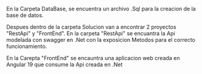 En la Carpeta DataBase, se encuentra un archivo .Sql para la creacion  de la base de datos.

Despues dentro de la carpeta Solucion van a encontrar 2 proyectos "RestApi" y "FrontEnd". En la carpeta "RestApi" se encuantra la Api modelada con swagger en .Net con la exposicion
Metodos para el correcto funcionamiento.

En la Carepta "FrontEnd" se encauntra una aplicacion web creada en Angular 19 que consume la Api creada en .Net
